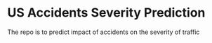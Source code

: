 # US Accidents Severity Prediction
The repo is to predict impact of accidents on the severity of traffic 
